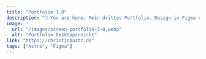 ```yaml
---
title: "Portfolio 3.0"
description: "📍 You are here. Mein drittes Portfolio. Design in Figma erstellt. Mit Astro entwickelt. Deployt über Vercel."
image:
  url: "/images/screen-portfolio-3-0.webp"
  alt: "Portfolio Desktopansicht"
link: "https://christinbartz.de"
tags: ["Astro", "Figma"]
---
```

